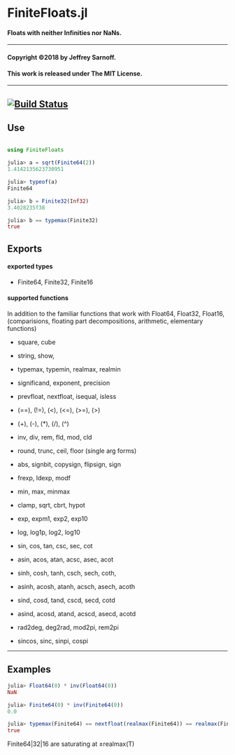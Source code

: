 # FiniteFloats.jl

#### Floats with neither Infinities nor NaNs.


----

#### Copyright ©2018 by Jeffrey Sarnoff.
####  This work is released under The MIT License.


-----

[![Build Status](https://travis-ci.org/JeffreySarnoff/FiniteFloats.jl.svg?branch=master)](https://travis-ci.org/JeffreySarnoff/FiniteFloats.jl)
----

## Use
```julia

using FiniteFloats

julia> a = sqrt(Finite64(2))
1.4142135623730951

julia> typeof(a)
Finite64

julia> b = Finite32(Inf32)
3.4028235f38

julia> b == typemax(Finite32)
true
```

## Exports

#### exported types

- Finite64, Finite32, Finite16

#### supported functions

In addition to the familiar functions that work with Float64, Float32, Float16,    
(comparisions, floating part decompositions, arithmetic, elementary functions)

-    square, cube

-    string, show, 
-    typemax, typemin, realmax, realmin
    
-    significand, exponent, precision
-    prevfloat, nextfloat, isequal, isless
    
-    (==), (!=), (<), (<=), (>=), (>)
-    (+), (-), (*), (/), (^)
    
-    inv, div, rem, fld, mod, cld

-    round, trunc, ceil, floor (single arg forms)
    
-    abs, signbit, copysign, flipsign, sign
-    frexp, ldexp, modf
    
-    min, max, minmax
-    clamp, sqrt, cbrt, hypot
    
-    exp, expm1, exp2, exp10
-    log, log1p, log2, log10
 
-    sin, cos, tan, csc, sec, cot
-    asin, acos, atan, acsc, asec, acot

-    sinh, cosh, tanh, csch, sech, coth,
-    asinh, acosh, atanh, acsch, asech, acoth


-    sind, cosd, tand, cscd, secd, cotd
-    asind, acosd, atand, acscd, asecd, acotd

-    rad2deg, deg2rad, mod2pi, rem2pi
-    sincos, sinc, sinpi, cospi


----

## Examples
```julia
julia> Float64(0) * inv(Float64(0))
NaN

julia> Finite64(0) * inv(Finite64(0))
0.0

julia> typemax(Finite64) == nextfloat(realmax(Finite64)) == realmax(Finite64)
true
```

Finite64|32|16 are saturating at ±realmax(T) 
